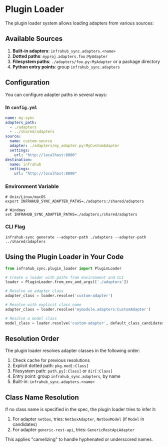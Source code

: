 # Plugin Loader

The plugin loader system allows loading adapters from various sources:

## Available Sources

1. **Built-in adapters**: `infrahub_sync.adapters.<name>`
2. **Dotted paths**: `myproj.adapters.foo:MyAdapter`
3. **Filesystem paths**: `./adapters/foo.py:MyAdapter` or a package directory
4. **Python entry points**: group `infrahub_sync.adapters`

## Configuration

You can configure adapter paths in several ways:

### In `config.yml`

```yaml
name: my-sync
adapters_path:
  - ./adapters
  - ../shared/adapters
source:
  name: custom-source
  adapter: ./adapters/my_adapter.py:MyCustomAdapter
  settings:
    url: "http://localhost:8000"
destination:
  name: infrahub
  settings:
    url: "http://localhost:8000"
```

### Environment Variable

```shell
# Unix/Linux/macOS
export INFRAHUB_SYNC_ADAPTER_PATHS=./adapters:/shared/adapters

# Windows
set INFRAHUB_SYNC_ADAPTER_PATHS=./adapters;/shared/adapters
```

### CLI Flag

```shell
infrahub-sync generate --adapter-path ./adapters --adapter-path ../shared/adapters
```

## Using the Plugin Loader in Your Code

```python
from infrahub_sync.plugin_loader import PluginLoader

# Create a loader with paths from environment and CLI
loader = PluginLoader.from_env_and_args(['./adapters'])

# Resolve an adapter class
adapter_class = loader.resolve('custom-adapter')

# Resolve with explicit class name
adapter_class = loader.resolve('mymodule.adapters:CustomAdapter')

# Resolve a model class
model_class = loader.resolve('custom-adapter', default_class_candidates=('Model',))
```

## Resolution Order

The plugin loader resolves adapter classes in the following order:

1. Check cache for previous resolutions
2. Explicit dotted path: `pkg.mod[:Class]`
3. Filesystem path: `path.py[:Class]` or `dir[:Class]`
4. Entry point: group `infrahub_sync.adapters`, by name
5. Built-in: `infrahub_sync.adapters.<name>`

## Class Name Resolution

If no class name is specified in the spec, the plugin loader tries to infer it:

1. For adapter `netbox`, tries: `NetboxAdapter`, `NetboxModel` (if `Model` in candidates)
2. For adapter `generic-rest-api`, tries: `GenericRestApiAdapter`

This applies "camelizing" to handle hyphenated or underscored names.